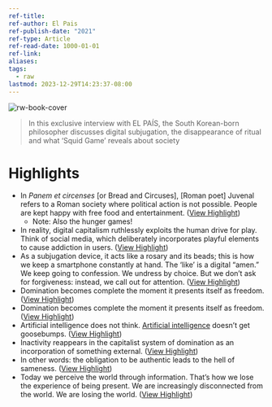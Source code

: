 ```yaml
---
ref-title: 
ref-author: El Pais
ref-publish-date: "2021"
ref-type: Article
ref-read-date: 1000-01-01
ref-link: 
aliases: 
tags:
  - raw
lastmod: 2023-12-29T14:23:37-08:00
---
```



![rw-book-cover](https://images.english.elpais.com/resizer/vREAM7x-8-z3sWLhYiDOKOZETX8=/1200x0/filters:focal(1821x627:1831x637)/cloudfront-eu-central-1.images.arcpublishing.com/prisa/SOYVPIBXJHOVRJBMUFIU6PIL5I.jpg)


>In this exclusive interview with EL PAÍS, the South Korean-born philosopher discusses digital subjugation, the disappearance of ritual and what ‘Squid Game’ reveals about society
# Highlights
- In *Panem et circenses* [or Bread and Circuses], [Roman poet] Juvenal refers to a Roman society where political action is not possible. People are kept happy with free food and entertainment. ([View Highlight](https://read.readwise.io/read/01h0nwhn0b9xkp3x92dt9erkw3))
    - Note: Also the hunger games!
- In reality, digital capitalism ruthlessly exploits the human drive for play. Think of social media, which deliberately incorporates playful elements to cause addiction in users. ([View Highlight](https://read.readwise.io/read/01h0nwmjrx8pjzxs1f98nvswp0))
- As a subjugation device, it acts like a rosary and its beads; this is how we keep a smartphone constantly at hand. The ‘like’ is a digital “amen.” We keep going to confession. We undress by choice. But we don’t ask for forgiveness: instead, we call out for attention. ([View Highlight](https://read.readwise.io/read/01h0nwx8ahpcbmffyyk1kvq9jb))
- Domination becomes complete the moment it presents itself as freedom. ([View Highlight](https://read.readwise.io/read/01h0nx0et1mdgx7akh4yyed1n3))
- Domination becomes complete the moment it presents itself as freedom. ([View Highlight](https://read.readwise.io/read/01h0nyevpxb2a95a1mpsvgnqpf))
- Artificial intelligence does not think. [Artificial intelligence](https://english.elpais.com/usa/2021-10-14/one-second-150-dismissals-inside-the-algorithms-that-decide-who-should-lose-their-job.html) doesn’t get goosebumps. ([View Highlight](https://read.readwise.io/read/01h0nx0z4z42hgaqhwe7ag4y0t))
- Inactivity reappears in the capitalist system of domination as an incorporation of something external. ([View Highlight](https://read.readwise.io/read/01h0nx5b9yq3y1c7qa8mwj2cee))
- In other words: the obligation to be authentic leads to the hell of sameness. ([View Highlight](https://read.readwise.io/read/01h0nykasmychb4dv9et7pzm6h))
- Today we perceive the world through information. That’s how we lose the experience of being present. We are increasingly disconnected from the world. We are losing the world. ([View Highlight](https://read.readwise.io/read/01h0nym0v98tkwx59xhd2dbpzg))
